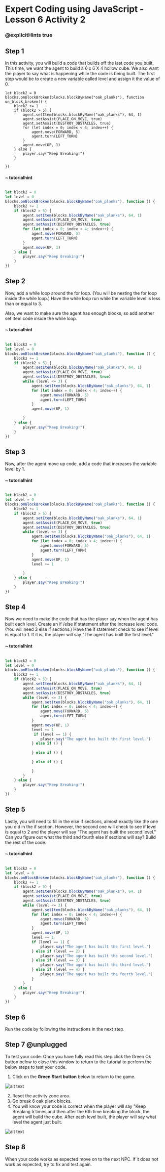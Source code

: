 # Expert Coding using JavaScript - Lesson 6 Activity 2
### @explicitHints true

## Step 1 

In this activity, you will build a code that builds off the last code you built.  This time, we want the agent to build a 6 x 6 X 4 hollow cube.  We also want the player to say what is happening while the code is being built. 
The first step would be to create a new variable called level and assign it the value of 0. 

```template
let block2 = 0
blocks.onBlockBroken(blocks.blockByName("oak_planks"), function on_block_broken() {
    block2 += 1
    if (block2 > 5) {
        agent.setItem(blocks.blockByName("oak_planks"), 64, 1)
        agent.setAssist(PLACE_ON_MOVE, true)
        agent.setAssist(DESTROY_OBSTACLES, true)
        for (let index = 0; index < 4; index++) {
            agent.move(FORWARD, 5)
            agent.turn(LEFT_TURN)
        }
        agent.move(UP, 1)
    } else {
        player.say("Keep Breaking!")
    }
    
})
```
#### ~ tutorialhint

```javascript

let block2 = 0
let level = 0
blocks.onBlockBroken(blocks.blockByName("oak_planks"), function () {
    block2 += 1
    if (block2 > 5) {
        agent.setItem(blocks.blockByName("oak_planks"), 64, 1)
        agent.setAssist(PLACE_ON_MOVE, true)
        agent.setAssist(DESTROY_OBSTACLES, true)
        for (let index = 0; index < 4; index++) {
            agent.move(FORWARD, 5)
            agent.turn(LEFT_TURN)
        }
        agent.move(UP, 1)
    } else {
        player.say("Keep Breaking!")
    }
})
```


## Step 2
Now, add a while loop around the for loop. (You will be nesting the for loop inside the while loop.)  Have the while loop run while the variable level is less than or equal to 3. 

Also, we want to make sure the agent has enough blocks, so add another set Item code inside the while loop. 

#### ~ tutorialhint

```javascript

let block2 = 0
let level = 0
blocks.onBlockBroken(blocks.blockByName("oak_planks"), function () {
    block2 += 1
    if (block2 > 5) {
        agent.setItem(blocks.blockByName("oak_planks"), 64, 1)
        agent.setAssist(PLACE_ON_MOVE, true)
        agent.setAssist(DESTROY_OBSTACLES, true)
        while (level <= 3) {
            agent.setItem(blocks.blockByName("oak_planks"), 64, 1)
            for (let index = 0; index < 4; index++) {
                agent.move(FORWARD, 5)
                agent.turn(LEFT_TURN)
            }
            agent.move(UP, 1)
            
        }
    } else {
        player.say("Keep Breaking!")
    }
})
```




## Step 3
Now, after the agent move up code, add a code that increases the variable level by 1. 

#### ~ tutorialhint

```javascript

let block2 = 0
let level = 0
blocks.onBlockBroken(blocks.blockByName("oak_planks"), function () {
    block2 += 1
    if (block2 > 5) {
        agent.setItem(blocks.blockByName("oak_planks"), 64, 1)
        agent.setAssist(PLACE_ON_MOVE, true)
        agent.setAssist(DESTROY_OBSTACLES, true)
        while (level <= 3) {
            agent.setItem(blocks.blockByName("oak_planks"), 64, 1)
            for (let index = 0; index < 4; index++) {
                agent.move(FORWARD, 5)
                agent.turn(LEFT_TURN)
            }
            agent.move(UP, 1)
            level += 1
            
        }
    } else {
        player.say("Keep Breaking!")
    }
})
```

## Step 4
Now we need to make the code that has the player say when the agent has built each level. Create an if /else if statement after the increase level code. (You will need 3 else if sections.)  Have the if statement check to see if level is equal to 1.  If it is, the player will say "The agent has built the first level."

#### ~ tutorialhint

```javascript

let block2 = 0
let level = 0
blocks.onBlockBroken(blocks.blockByName("oak_planks"), function () {
    block2 += 1
    if (block2 > 5) {
        agent.setItem(blocks.blockByName("oak_planks"), 64, 1)
        agent.setAssist(PLACE_ON_MOVE, true)
        agent.setAssist(DESTROY_OBSTACLES, true)
        while (level <= 3) {
            agent.setItem(blocks.blockByName("oak_planks"), 64, 1)
            for (let index = 0; index < 4; index++) {
                agent.move(FORWARD, 5)
                agent.turn(LEFT_TURN)
            }
            agent.move(UP, 1)
            level += 1
             if (level == 1) {
                player.say("The agent has built the first level.")
            } else if () {
                
            } else if () {
                
            } else if () {
                
            }
        }
    } else {
        player.say("Keep Breaking!")
    }
})
```

## Step 5
Lastly, you will need to fill in the else if sections, almost exactly like the one you did in the if section.  However, the second one will check to see if level is equal to 2 and the player will say "The agent has built the second level."  Can you figure out what the third and fourth else if sections will say?  Build the rest of the code. 

#### ~ tutorialhint

```javascript

let block2 = 0
let level = 0
blocks.onBlockBroken(blocks.blockByName("oak_planks"), function () {
    block2 += 1
    if (block2 > 5) {
        agent.setItem(blocks.blockByName("oak_planks"), 64, 1)
        agent.setAssist(PLACE_ON_MOVE, true)
        agent.setAssist(DESTROY_OBSTACLES, true)
        while (level <= 3) {
            agent.setItem(blocks.blockByName("oak_planks"), 64, 1)
            for (let index = 0; index < 4; index++) {
                agent.move(FORWARD, 5)
                agent.turn(LEFT_TURN)
            }
            agent.move(UP, 1)
            level += 1
            if (level == 1) {
                player.say("The agent has built the first level.")
            } else if (level == 2) {
                player.say("The agent has built the second level.")
            } else if (level == 3) {
                player.say("The agent has built the third level.")
            } else if (level == 4) {
                player.say("The agent has built the fourth level.")
            }
        }
    } else {
        player.say("Keep Breaking!")
    }
})
```

## Step 6

Run the code by following the instructions in the next step.


## Step 7 @unplugged
To test your code:
Once you have fully read this step click the Green Ok button below to close this window to return to the tutorial to perform the below steps to test your code.

1. Click on the **Green Start button** below to return to the game.

  
![alt text](https://expertjs.codingcredentials.com/Lesson1/1.1/1.JPG?raw=true  "Start")
  
2. Reset the activity zone area. 
3. Go break 6 oak plank blocks.
4. You will know your code is correct when the player will say "Keep Breaking 5 times and then after the 6th time breaking the block, the agent will build the cube.  After each level built, the player will say what level the agent just built. 

![alt text](https://expertjs.codingcredentials.com/Lesson6/6.1/6.2.png?raw=true  "code")


## Step 8

When your code works as expected move on to the next NPC. 
If it does not work as expected, try to fix and test again.